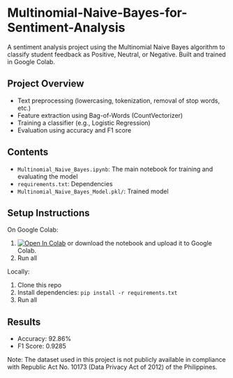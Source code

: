 # Multinomial-Naive-Bayes-for-Sentiment-Analysis
A sentiment analysis project using the Multinomial Naive Bayes algorithm to classify student feedback as Positive, Neutral, or Negative. Built and trained in Google Colab.


## Project Overview

- Text preprocessing (lowercasing, tokenization, removal of stop words, etc.)
- Feature extraction using Bag-of-Words (CountVectorizer)
- Training a classifier (e.g., Logistic Regression)
- Evaluation using accuracy and F1 score

## Contents
- `Multinomial_Naive_Bayes.ipynb`: The main notebook for training and evaluating the model
- `requirements.txt`: Dependencies
- `Multinomial_Naive_Bayes_Model.pkl/`: Trained model

## Setup Instructions
On Google Colab:
1. [![Open In Colab](https://colab.research.google.com/assets/colab-badge.svg)](https://colab.research.google.com/github/thegreatkeljb/Multinomial-Naive-Bayes-for-Sentiment-Analysis/blob/main/Multinomial_Naive_Bayes.ipynb) or download the notebook and upload it to Google Colab.
2. Run all

Locally:
1. Clone this repo
2. Install dependencies: `pip install -r requirements.txt`
3. Run all

## Results
- Accuracy: 92.86%
- F1 Score: 0.9285

Note: The dataset used in this project is not publicly available in compliance with Republic Act No. 10173 (Data Privacy Act of 2012) of the Philippines.
